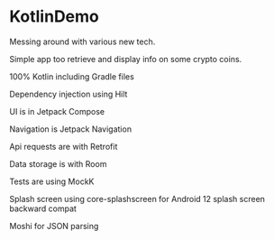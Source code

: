 # KotlinDemo
Messing around with various new tech.


Simple app too retrieve and display info on some crypto coins.



100% Kotlin including Gradle files

Dependency injection using Hilt

UI is in Jetpack Compose

Navigation is Jetpack Navigation

Api requests are with Retrofit

Data storage is with Room

Tests are using MockK

Splash screen using core-splashscreen for Android 12 splash screen backward compat

Moshi for JSON parsing